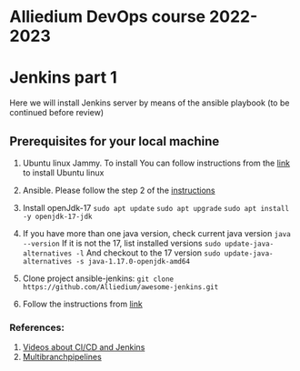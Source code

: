 # Alliedium DevOps course 2022-2023

# Jenkins part 1
Here we will install Jenkins server by means of the ansible playbook (to be continued before review)
## Prerequisites for your local machine
1. Ubuntu linux Jammy. To install You can follow instructions from the [link](https://github.com/Alliedium/awesome-ansible#2-general-notes-on-creating-your-own-custom-inventory-and-playbooks) to install Ubuntu linux
2. Ansible. Please follow the step 2 of the [instructions](https://github.com/Alliedium/awesome-ansible#2-general-notes-on-creating-your-own-custom-inventory-and-playbooks)
3. Install openJdk-17
   `sudo apt update`
   `sudo apt upgrade`
   `sudo apt install -y openjdk-17-jdk`
4. If you have more than one java version, check current java version
   `java --version`
   If it is not the 17, list installed versions
   `sudo update-java-alternatives -l`
   And checkout to the 17 version
   `sudo update-java-alternatives -s java-1.17.0-openjdk-amd64`

5. Clone project ansible-jenkins:
   `git clone https://github.com/Alliedium/awesome-jenkins.git`

6. Follow the instructions from [link](https://github.com/Alliedium/awesome-jenkins/blob/ALM-2030_install_jenkins_and_create_job/README.md)

### References:
   1. [Videos about CI/CD and Jenkins](https://www.youtube.com/watch?v=pMO26j2OUME&list=PLy7NrYWoggjw_LIiDK1LXdNN82uYuuuiC)
   2. [Multibranchpipelines](https://www.jenkins.io/doc/book/pipeline/multibranch/) 
